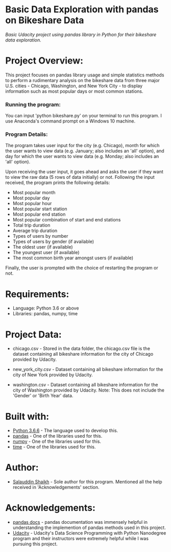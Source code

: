 # Basic Data Exploration with pandas on Bikeshare Data
_Basic Udacity project using pandas library in Python for their bikeshare data exploration._

# Project Overview:

This project focuses on pandas library usage and simple statistics methods to perform a rudimentary analysis on the bikeshare data from three major U.S. cities - Chicago, Washington, and New York City - to display information such as most popular days or most common stations.

### Running the program:

You can input 'python bikeshare.py' on your terminal to run this program. I use Anaconda's command prompt on a Windows 10 machine.

### Program Details:

The program takes user input for the city (e.g. Chicago), month for which the user wants to view data (e.g. January; also includes an 'all' option), and day for which the user wants to view data (e.g. Monday; also includes an 'all' option).

Upon receiving the user input, it goes ahead and asks the user if they want to view the raw data (5 rows of data initially) or not. Following the input received, the program prints the following details:

* Most popular month
* Most popular day
* Most popular hour
* Most popular start station
* Most popular end station
* Most popular combination of start and end stations
* Total trip duration
* Average trip duration
* Types of users by number
* Types of users by gender (if available)
* The oldest user (if available)
* The youngest user (if available)
* The most common birth year amongst users (if available)

Finally, the user is prompted with the choice of restarting the program or not.

# Requirements:

* Language: Python 3.6 or above
* Libraries: pandas, numpy, time

# Project Data:

* chicago.csv - Stored in the data folder, the chicago.csv file is the dataset containing all bikeshare information for the city of Chicago provided by Udacity.

* new_york_city.csv - Dataset containing all bikeshare information for the city of New York provided by Udacity.

* washington.csv - Dataset containing all bikeshare information for the city of Washington provided by Udacity. Note: This does not include the 'Gender' or 'Birth Year' data.

# Built with:

* [Python 3.6.6](https://www.python.org/) - The language used to develop this.
* [pandas](https://pandas.pydata.org/) - One of the libraries used for this.
* [numpy](http://www.numpy.org/) - One of the libraries used for this.
* [time](https://docs.python.org/2/library/time.html) - One of the libraries used for this.

# Author:

 * [Salauddin Shaikh](https://github.com/salauddin005) - Sole author for this program. Mentioned all the help received in 'Acknowledgements' section.
  
# Acknowledgements: 

* [pandas docs](http://pandas.pydata.org/pandas-docs/stable/) - pandas documentation was immensely helpful in understanding the implemention of pandas methods used in this project.
* [Udacity](https://udacity.com) - Udacity's Data Science Programming with Python Nanodegree program and their instructors were extremely helpful while I was pursuing this project.